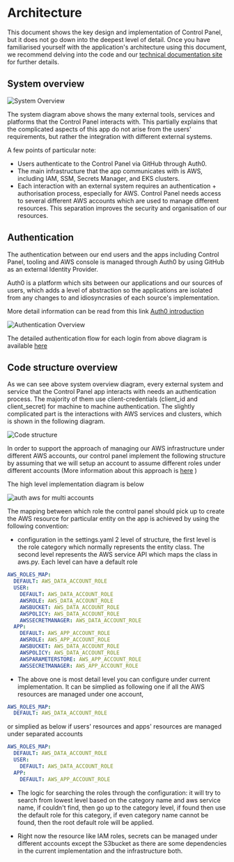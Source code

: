 # Architecture

This document shows the key design and implementation of Control Panel, but it does not go down into the deepest level of detail.
Once you have familiarised yourself with the application's architecture using this document, we recommend delving into the code and our [technical documentation site](https://silver-dollop-30c6a355.pages.github.io/documentation/50-systems/control-panel/#control-panel) for further details.

## System overview
![System Overview](./images/system_overview.png "The system overview of the app")

The system diagram above shows the many external tools, services and platforms that the Control Panel interacts with.
This partially explains that the complicated aspects of this app do not arise from the users' requirements, but rather the integration with different external systems.

A few points of particular note:
- Users authenticate to the Control Panel via GitHub through Auth0.
- The main infrastructure that the app communicates with is AWS, including IAM, SSM, Secrets Manager, and EKS clusters.
- Each interaction with an external system requires an authentication + authorisation process, especially for AWS. 
Control Panel needs access to several different AWS accounts which are used to manage different resources. This separation improves the security and organisation of our resources.

## Authentication

The authentication between our end users and the apps including Control Panel, tooling 
and AWS console is managed through Auth0 by using GitHub as an external Identity Provider.

Auth0 is a platform which sits between our applications and our sources of users, 
which adds a level of abstraction so the applications are isolated from any changes to and 
idiosyncrasies of each source's implementation.

More detail information can be read from this link
[Auth0 introduction](https://auth0.com/docs/)


![Authentication Overview](./images/authentication.png "The authentications of the app")

The detailed authentication flow for each login from above diagram is available [here](./doc/auth_flows.md)

## Code structure overview
As we can see above system overview diagram, every external system and service that the Control Panel app interacts with needs 
an authentication process. The majority of them use client-credentials (client_id and client_secret) for 
machine to machine authentication. The slightly complicated part is the interactions with AWS 
services and clusters, which is shown in the following diagram. 

![Code structure](./images/code_structure.png "The code structure of the app")

In order to support the approach of managing our AWS infrastructure under different AWS accounts, 
our control panel implement the following structure by assuming that we will setup an account to assume
different roles under different accounts (More information about this approach is
[here](https://docs.aws.amazon.com/IAM/latest/UserGuide/tutorial_cross-account-with-roles.html) )

The high level implementation diagram is below 

![auth aws for multi accounts](./images/aws_auth_multi_roles_design_diagram.png "The design diagram for multi aws accounts")


The mapping between which role the control panel should pick up to create the AWS resource for particular
entity on the app is achieved by using the following convention:
- configuration in the settings.yaml
  2 level of structure, the first level is the role category which normally represents the entity class. 
  The second level represents the AWS service API which maps the class in aws.py. Each level can have a default role

```yaml
AWS_ROLES_MAP:
  DEFAULT: AWS_DATA_ACCOUNT_ROLE
  USER:
    DEFAULT: AWS_DATA_ACCOUNT_ROLE
    AWSROLE: AWS_DATA_ACCOUNT_ROLE
    AWSBUCKET: AWS_DATA_ACCOUNT_ROLE
    AWSPOLICY: AWS_DATA_ACCOUNT_ROLE
    AWSSECRETMANAGER: AWS_DATA_ACCOUNT_ROLE
  APP:
    DEFAULT: AWS_APP_ACCOUNT_ROLE
    AWSROLE: AWS_APP_ACCOUNT_ROLE
    AWSBUCKET: AWS_DATA_ACCOUNT_ROLE
    AWSPOLICY: AWS_DATA_ACCOUNT_ROLE
    AWSPARAMETERSTORE: AWS_APP_ACCOUNT_ROLE
    AWSSECRETMANAGER: AWS_APP_ACCOUNT_ROLE

```

- The above one is most detail level you can configure under current implementation. It can be simplied as following one
  if all the AWS resources are managed under one account, 
```yaml
AWS_ROLES_MAP:
  DEFAULT: AWS_DATA_ACCOUNT_ROLE
```  
  or simplied as below if users' resources and apps' resources are managed under separated accounts
```yaml
AWS_ROLES_MAP:
  DEFAULT: AWS_DATA_ACCOUNT_ROLE
  USER:
    DEFAULT: AWS_DATA_ACCOUNT_ROLE
  APP:
    DEFAULT: AWS_APP_ACCOUNT_ROLE
```
- The logic for searching the roles through the configuration: it will try to search from lowest level based on the 
  category name and aws service name, if couldn't find, then go up to the category level, if found then use the default
  role for this category, if even category name cannot be found, then the root default role will be applied.
  
- Right now the resource like IAM roles, secrets can be managed under different accounts except the S3bucket as 
 there are some dependencies in the current implementation and the infrastructure both. 